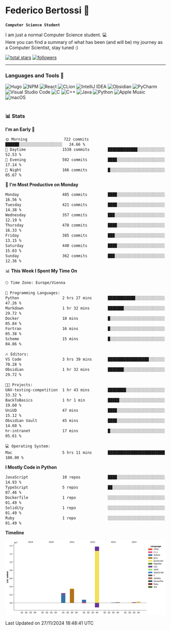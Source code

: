 # Federico Bertossi 🚀

**`Computer Science Student`**

[//]: # (Thanks to @ForrestKnight for the inspiration.)

<!-- TODO: Insert a banner image -->

I am just a normal Computer Science student. 💻 </br>
Here you can find a summary of what has been (and will be) my journey as a Computer Scientist, stay tuned :)

   <p>
      <a href="https://github.com/mrBymax?tab=repositories&sort=stargazers">
         <img alt="total stars" title="Total stars on GitHub" src="https://custom-icon-badges.demolab.com/github/stars/mrBymax?color=55960c&style=for-the-badge&labelColor=488207&logo=star"/></a>
<a href="https://github.com/mrBymax?tab=followers">
         <img alt="followers" title="Follow me on Github" src="https://custom-icon-badges.demolab.com/github/followers/mrBymax?color=236ad3&labelColor=1155ba&style=for-the-badge&logo=person-add&label=Follow&logoColor=white"/></a>
   </p>

---

<!-- TODO: Insert a GIF -->
### Languages and Tools 🧰

<!-- TODO: Change it with shields -->
![Hugo](https://img.shields.io/badge/Hugo-black.svg?style=for-the-badge&logo=Hugo)
![NPM](https://img.shields.io/badge/NPM-%23CB3837.svg?style=for-the-badge&logo=npm&logoColor=white)
![React](https://img.shields.io/badge/react-%2320232a.svg?style=for-the-badge&logo=react&logoColor=%2361DAFB)
![CLion](https://img.shields.io/badge/CLion-black?style=for-the-badge&logo=clion&logoColor=white)
![IntelliJ IDEA](https://img.shields.io/badge/IntelliJIDEA-000000.svg?style=for-the-badge&logo=intellij-idea&logoColor=white)
![Obsidian](https://img.shields.io/badge/Obsidian-%23483699.svg?style=for-the-badge&logo=obsidian&logoColor=white)
![PyCharm](https://img.shields.io/badge/pycharm-143?style=for-the-badge&logo=pycharm&logoColor=black&color=black&labelColor=green)
![Visual Studio Code](https://img.shields.io/badge/Visual%20Studio%20Code-0078d7.svg?style=for-the-badge&logo=visual-studio-code&logoColor=white)
![C](https://img.shields.io/badge/c-%2300599C.svg?style=for-the-badge&logo=c&logoColor=white)
![C++](https://img.shields.io/badge/c++-%2300599C.svg?style=for-the-badge&logo=c%2B%2B&logoColor=white)
![Java](https://img.shields.io/badge/java-%23ED8B00.svg?style=for-the-badge&logo=openjdk&logoColor=white)
![Python](https://img.shields.io/badge/python-3670A0?style=for-the-badge&logo=python&logoColor=ffdd54)
![Apple Music](https://img.shields.io/badge/Apple_Music-9933CC?style=for-the-badge&logo=apple-music&logoColor=white)
![macOS](https://img.shields.io/badge/mac%20os-000000?style=for-the-badge&logo=macos&logoColor=F0F0F0)


#

### 📊 Stats

<!-- ![My GitHub stats](https://github-readme-stats.vercel.app/api?username=mrBymax&show_icons=true&theme=dracula) -->


<!--START_SECTION:waka-->
**I'm an Early 🐤** 

```text
🌞 Morning                722 commits         ██████░░░░░░░░░░░░░░░░░░░   24.66 % 
🌆 Daytime                1538 commits        █████████████░░░░░░░░░░░░   52.53 % 
🌃 Evening                502 commits         ████░░░░░░░░░░░░░░░░░░░░░   17.14 % 
🌙 Night                  166 commits         █░░░░░░░░░░░░░░░░░░░░░░░░   05.67 % 
```
📅 **I'm Most Productive on Monday** 

```text
Monday                   485 commits         ████░░░░░░░░░░░░░░░░░░░░░   16.56 % 
Tuesday                  421 commits         ████░░░░░░░░░░░░░░░░░░░░░   14.38 % 
Wednesday                357 commits         ███░░░░░░░░░░░░░░░░░░░░░░   12.19 % 
Thursday                 478 commits         ████░░░░░░░░░░░░░░░░░░░░░   16.33 % 
Friday                   385 commits         ███░░░░░░░░░░░░░░░░░░░░░░   13.15 % 
Saturday                 440 commits         ████░░░░░░░░░░░░░░░░░░░░░   15.03 % 
Sunday                   362 commits         ███░░░░░░░░░░░░░░░░░░░░░░   12.36 % 
```


📊 **This Week I Spent My Time On** 

```text
🕑︎ Time Zone: Europe/Vienna

💬 Programming Languages: 
Python                   2 hrs 27 mins       ████████████░░░░░░░░░░░░░   47.26 % 
Markdown                 1 hr 32 mins        ███████░░░░░░░░░░░░░░░░░░   29.72 % 
Docker                   18 mins             █░░░░░░░░░░░░░░░░░░░░░░░░   05.84 % 
Fortran                  16 mins             █░░░░░░░░░░░░░░░░░░░░░░░░   05.38 % 
Scheme                   15 mins             █░░░░░░░░░░░░░░░░░░░░░░░░   04.86 % 

🔥 Editors: 
VS Code                  3 hrs 39 mins       ██████████████████░░░░░░░   70.28 % 
Obsidian                 1 hr 32 mins        ███████░░░░░░░░░░░░░░░░░░   29.72 % 

🐱‍💻 Projects: 
UAV-testing-competition  1 hr 43 mins        ████████░░░░░░░░░░░░░░░░░   33.32 % 
BackToBasics             1 hr 1 min          █████░░░░░░░░░░░░░░░░░░░░   19.60 % 
UniUD                    47 mins             ████░░░░░░░░░░░░░░░░░░░░░   15.12 % 
Obsidian Vault           45 mins             ████░░░░░░░░░░░░░░░░░░░░░   14.60 % 
hr-intranet              17 mins             █░░░░░░░░░░░░░░░░░░░░░░░░   05.61 % 

💻 Operating System: 
Mac                      5 hrs 11 mins       █████████████████████████   100.00 % 
```

**I Mostly Code in Python** 

```text
JavaScript               10 repos            ████░░░░░░░░░░░░░░░░░░░░░   14.93 % 
TypeScript               5 repos             ██░░░░░░░░░░░░░░░░░░░░░░░   07.46 % 
Dockerfile               1 repo              ░░░░░░░░░░░░░░░░░░░░░░░░░   01.49 % 
Solidity                 1 repo              ░░░░░░░░░░░░░░░░░░░░░░░░░   01.49 % 
Ruby                     1 repo              ░░░░░░░░░░░░░░░░░░░░░░░░░   01.49 % 
```



**Timeline**

![Lines of Code chart](https://raw.githubusercontent.com/mrBymax/mrBymax/main/assets/bar_graph.png)


 Last Updated on 27/11/2024 18:48:41 UTC
<!--END_SECTION:waka-->


[linkedin]: https://linkedin.com/federico-bertossi
[website]:  https://www.federicobertossi.com

</details>
